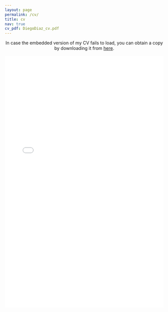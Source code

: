 ```yaml
---
layout: page 
permalink: /cv/
title: cv
nav: true
cv_pdf: DiegoDiaz_cv.pdf
---
```


<center>
In case the embedded version of my CV fails to load, you can obtain a copy by downloading it from <a href="/assets/pdf/DiegoDiaz_cv.pdf" target="_blank">here</a>.
</center>

<br>

<center>
<object data="/assets/pdf/DiegoDiaz_cv.pdf#view=FitH&pagemode=none" width="100%" height="800px" type="application/pdf">
    <embed src="/assets/pdf/DiegoDiaz_cv.pdf#view=FitH&pagemode=none" width="100%" height="800px" type="application/pdf" />
</object>
</center>